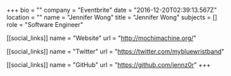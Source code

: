 +++
bio = ""
company = "Eventbrite"
date = "2016-12-20T02:39:13.567Z"
location = ""
name = "Jennifer Wong"
title = "Jennifer Wong"
subjects = []
role = "Software Engineer"

[[social_links]]
  name = "Website"
  url = "http://mochimachine.org/"

[[social_links]]
  name = "Twitter"
  url = "https://twitter.com/mybluewristband"

[[social_links]]
  name = "GitHub"
  url = "https://github.com/jennz0r"
+++
